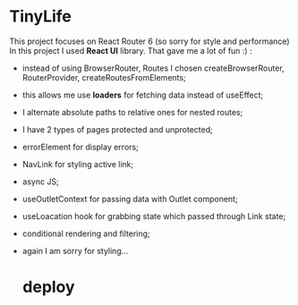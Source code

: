 # TinyLife
This project focuses on React Router 6 (so sorry for style and performance)
In this project I used **React UI** library. That gave me a lot of fun :) :
  - instead of using BrowserRouter, Routes I chosen createBrowserRouter, RouterProvider, createRoutesFromElements;
  - this allows me use **loaders** for fetching data instead of useEffect;
  - I alternate absolute paths to relative ones for nested routes;
  - I have 2 types of pages protected and unprotected;
  - errorElement for display errors;
  - NavLink for styling active link;
  - async JS;
  - useOutletContext for passing data with Outlet component;
  - useLoacation hook for grabbing state which passed through Link state;
  - conditional rendering and filtering;
  - again I am sorry for styling...

    # deploy
    
